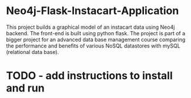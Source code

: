 # Neo4j-Flask-Instacart-Application
This project builds a graphical model of an instacart data using Neo4j backend. The front-end is built using python flask. The project is part of a bigger project for an advanced data base management course comparing the performance and benefits of various NoSQL datastores with mySQL (relational data base).

# TODO - add instructions to install and run
